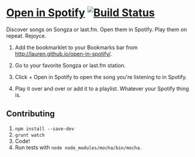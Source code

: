 [Open in Spotify](http://lauren.github.io/open-in-spotify/) [![Build Status](https://travis-ci.org/lauren/open-in-spotify.png?branch=master)](https://travis-ci.org/lauren/open-in-spotify)
===============

Discover songs on Songza or last.fm. Open them in Spotify. Play them on repeat. Rejoyce.

1. Add the bookmarklet to your Bookmarks bar from http://lauren.github.io/open-in-spotify/.

2. Go to your favorite Songza or last.fm station.

3. Click + Open in Spotify to open the song you're listening to in Spotify.

4. Play it over and over or add it to a playlist. Whatever your Spotify thing is.

Contributing
------------

1. `npm install --save-dev`
2. `grunt watch`
3. Code!
4. Run tests with `node node_modules/mocha/bin/mocha`.